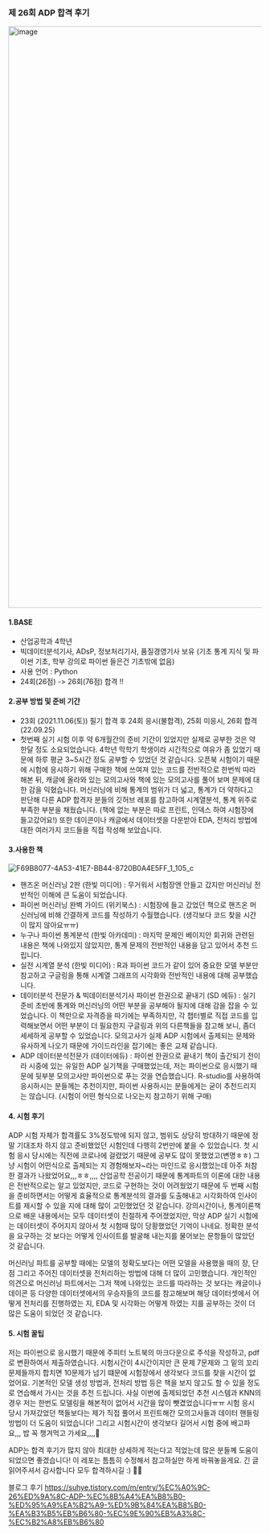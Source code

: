 ### 제 26회 ADP 합격 후기


<img width="1156" alt="image" src="https://user-images.githubusercontent.com/99079272/196147198-f244a490-d0a2-458d-a2b8-a427c1db081d.png">

#### 1.BASE
- 산업공학과 4학년 
- 빅데이터분석기사, ADsP, 정보처리기사, 품질경영기사 보유 (기초 통계 지식 및 파이썬 기초, 학부 강의로 파이썬 들은건 기초밖에 없음)
- 사용 언어 : Python
- 24회(26점) -> 26회(76점) 합격 !!

#### 2.공부 방법 및 준비 기간
- 23회 (2021.11.06(토)) 필기 합격 후 24회 응시(불합격), 25회 미응시, 26회 합격 (22.09.25)
- 첫번째 실기 시험 이후 약 6개월간의 준비 기간이 있었지만 실제로 공부한 것은 약 한달 정도 소요되었습니다. 4학년 막학기 학생이라 시간적으로 여유가 좀 있었기 때문에 하루 평균 3~5시간 정도 공부할 수 있었던 것 같습니다. 오픈북 시험이기 때문에 시험에 응시하기 위해 구매한 책에 쓰여져 있는 코드를 전반적으로 한번씩 따라해본 뒤, 캐글에 올라와 있는 모의고사와 책에 있는 모의고사를 풀어 보며 문제에 대한 감을 익혔습니다. 머신러닝에 비해 통계의 범위가 더 넓고, 통계가 더 약하다고 판단해 다른 ADP 합격자 분들의 깃허브 레포를 참고하여 시계열분석, 통계 위주로 부족한 부분을 채웠습니다. (책에 없는 부분은 따로 프린트, 인덱스 하여 시험장에 들고갔어요!) 또한 데이콘이나 캐글에서 데이터셋을 다운받아 EDA, 전처리 방법에 대한 여러가지 코드들을 직접 작성해 보았습니다. 

#### 3.사용한 책
![F69B8077-4A53-41E7-BB44-8720B0A4E5FF_1_105_c](https://user-images.githubusercontent.com/99079272/196149651-1fe7cfc3-7a88-4dd5-9134-e228d9562fd1.jpeg)
- 핸즈온 머신러닝 2판 (한빛 미디어) : 무거워서 시험장엔 안들고 갔지만 머신러닝 전반적인 이해에 큰 도움이 되었습니다. 
- 파이썬 머신러닝 완벽 가이드 (위키북스) : 시험장에 들고 갔었던 책으로 핸즈온 머신러닝에 비해 간결하게 코드를 작성하기 수월했습니다. (생각보다 코드 찾을 시간이 많지 않아요ㅠㅠ)
- 누구나 파이썬 통계분석 (한빛 아카데미) : 마지막 문제인 베이지안 회귀와 관련된 내용은 책에 나와있지 않았지만, 통계 문제의 전반적인 내용을 담고 있어서 추천 드립니다.
- 실전 시계열 분석 (한빛 미디어) : R과 파이썬 코드가 같이 있어 중요한 모델 부분만 참고하고 구글링을 통해 시계열 그래프의 시각화와 전반적인 내용에 대해 공부했습니다.
- 데이터분석 전문가 & 빅데이터분석기사 파이썬 한권으로 끝내기 (SD 에듀) : 실기 준비 초반에 통계와 머신러닝의 어떤 부분을 공부해야 될지에 대해 감을 잡을 수 있었습니다. 이 책만으로 자격증을 따기에는 부족하지만, 각 챕터별로 직접 코드를 입력해보면서 어떤 부분이 더 필요한지 구글링과 위의 다른책들을 참고해 보니, 좀더 세세하게 공부할 수 있었습니다. 모의고사가 실제 ADP 시험에서 출제되는 문제와 유사하게 나오기 때문에 가이드라인을 잡기에는 좋은 교재 같습니다. 
- ADP 데이터분석전문가 (데이터에듀) : 파이썬 한권으로 끝내기 책이 출간되기 전이라 시중에 있는 유일한 ADP 실기책을 구매했었는데, 저는 파이썬으로 응시했기 때문에 뒷부분 모의고사만 파이썬으로 푸는 것을 연습했습니다. R-studio를 사용하여 응시하시는 분들께는 추천이지만, 파이썬 사용하시는 분들에게는 굳이 추천드리지는 않습니다. (시험이 어떤 형식으로 나오는지 참고하기 위해 구매)

#### 4. 시험 후기
ADP 시험 자체가 합격률도 3%정도밖에 되지 않고, 범위도 상당히 방대하기 때문에 정말 기대조차 하지 않고 준비했었던 시험인데 다행히 2번만에 붙을 수 있었습니다. 첫 시험 응시 당시에는 직전에 코로나에 걸렸었기 때문에 공부도 많이 못했었고(변명ㅎㅎ) 그냥 시험이 어떤식으로 출제되는 지 경험해보자~라는 마인드로 응시했었는데 아주 처참한 결과가 나왔었어요,,,ㅎㅎ,,,, 산업공학 전공이기 때문에 통계파트의 이론에 대한 내용은 전반적으로는 알고 있었지만, 코드로 구현하는 것이 어려웠었기 때문에 두 번째 시험을 준비하면서는 어떻게 효율적으로 통계분석의 결과를 도출해내고 시각화하여 인사이트를 제시할 수 있을 지에 대해 많이 고민했었던 것 같습니다. 강의시간이나, 통계이론책으로 배운 내용에서는 모두 데이터셋이 친절하게 주어졌었지만, 막상 ADP 실기 시험에는 데이터셋이 주어지지 않아서 첫 시험때 많이 당황했었던 기억이 나네요. 정확한 분석을 요구하는 것 보다는 어떻게 인사이트를 발굴해 내는지를 물어보는 문항들이 많았던 것 같습니다. 

머신러닝 파트를 공부할 때에는 모델의 정확도보다는 어떤 모델을 사용했을 때의 장, 단점 그리고 주어진 데이터셋을 전처리하는 방법에 대해 더 많이 고민했습니다. 개인적인 의견으로 머신러닝 파트에서는 그저 책에 나와있는 코드를 따라하는 것 보다는 캐글이나 데이콘 등 다양한 데이터셋에서의 우승자들의 코드를 참고해보며 해당 데이터셋에서 어떻게 전처리를 진행하였는 지, EDA 및 시각화는 어떻게 하였는 지를 공부하는 것이 더 많은 도움이 되었던 것 같습니다. 

#### 5. 시험 꿀팁
저는 파이썬으로 응시했기 때문에 주피터 노트북의 마크다운으로 주석을 작성하고, pdf로 변환하여서 제출하였습니다. 시험시간이 4시간이지만 큰 문제 7문제와 그 밑의 꼬리문제들까지 합치면 10문제가 넘기 떄문에 시험장에서 생각보다 코드를 찾을 시간이 없었어요. 기본적인 모델 생성 방법과, 전처리 방법 등은 책을 보지 않고도 할 수 있을 정도로 연습해서 가시는 것을 추천 드립니다. 사실 이번에 출제되었던 추천 시스템과 KNN의 경우 저는 한번도 모델링을 해본적이 없어서 시간을 많이 뺏겼었습니다ㅠㅠ 시험 응시 당시 가져갔었던 책들보다는 제가 직접 풀어서 프린트해간 모의고사들과 데이터 핸들링 방법이 더 도움이 되었습니다! 그리고 시험시간이 생각보다 길어서 시험 중에 배고파요,,, 밥 꼭 챙겨먹고 가세요,,,,🫠


ADP는 합격 후기가 많지 않아 최대한 상세하게 적는다고 적었는데 많은 분들꼐 도움이 되었으면 좋겠습니다! 이 레포는 틈틈히 수정해서 참고하실만 하게 바꿔놓을게요. 
긴 글 읽어주셔서 감사합니다 모두 합격하시길 :) 🫶🏻

블로그 후기
https://suhye.tistory.com/m/entry/%EC%A0%9C-26%ED%9A%8C-ADP-%EC%8B%A4%EA%B8%B0-%ED%95%A9%EA%B2%A9-%ED%9B%84%EA%B8%B0-%EA%B3%B5%EB%B6%80-%EC%9E%90%EB%A3%8C-%EC%B2%A8%EB%B6%80
